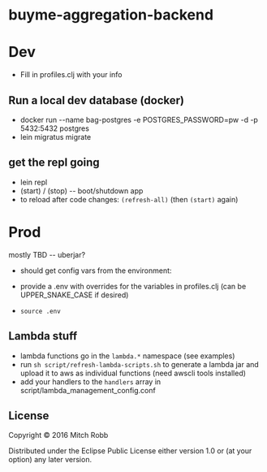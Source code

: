 # buyme-aggregation-backend

# Dev
* Fill in profiles.clj with your info


## Run a local dev database (docker)
* docker run --name bag-postgres -e POSTGRES_PASSWORD=pw -d -p 5432:5432 postgres
* lein migratus migrate

## get the repl going
* lein repl
* (start) / (stop) -- boot/shutdown app
* to reload after code changes: `(refresh-all)` (then `(start)` again)

# Prod
mostly TBD -- uberjar?
* should get config vars from the environment:

* provide a .env with overrides for the variables in profiles.clj
 (can be UPPER_SNAKE_CASE if desired)
* `source .env`

## Lambda stuff
* lambda functions go in the `lambda.*` namespace (see examples)
* run `sh script/refresh-lambda-scripts.sh` to generate a lambda jar and upload
it to aws as individual functions (need awscli tools installed)
* add your handlers to the `handlers` array in script/lambda_management_config.conf

## License

Copyright © 2016 Mitch Robb

Distributed under the Eclipse Public License either version 1.0 or (at
your option) any later version.
